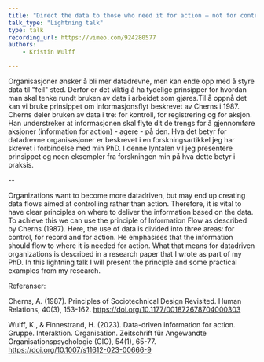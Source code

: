 ```yaml
---
title: "Direct the data to those who need it for action – not for control!"
talk_type: "Lightning talk"
type: talk
recording_url: https://vimeo.com/924280577
authors:
    - Kristin Wulff

---
```

Organisasjoner ønsker å bli mer datadrevne, men kan ende opp med å styre data til "feil" sted. Derfor er det viktig å ha tydelige prinsipper for hvordan man skal tenke rundt bruken av data i arbeidet som gjøres.Til å oppnå det kan vi bruke prinsippet om informasjonsflyt beskrevet av Cherns i 1987. Cherns deler bruken av data i tre: for kontroll, for registrering og for aksjon. Han understreker at informasjonen skal flyte dit de trengs for å gjennomføre aksjoner (information for action) - agere - på den. Hva det betyr for datadrevne organisasjoner er beskrevet i en forskningsartikkel jeg har skrevet i forbindelse med min PhD. I denne lyntalen vil jeg presentere prinsippet og noen eksempler fra forskningen min på hva dette betyr i praksis. 

--

Organizations want to become more datadriven, but may end up creating data flows aimed at controlling rather than action. Therefore, it is vital to have clear principles on where to deliver the information based on the data. To achieve this we can use the principle of Information Flow as described by Cherns (1987). Here, the use of data is divided into three areas: for control, for record and for action. He emphasises that the information should flow to where it is needed for action. What that means for datadriven organizations is described in a research paper that I wrote as part of my PhD. In this lightning talk I will present the principle and some practical examples from my research. 

Referanser: 

Cherns, A. (1987). Principles of Sociotechnical Design Revisited. Human Relations, 40(3), 153-162. https://doi.org/10.1177/001872678704000303 

Wulff, K., & Finnestrand, H. (2023). Data-driven information for action. Gruppe. Interaktion. Organisation. Zeitschrift für Angewandte Organisationspsychologie (GIO), 54(1), 65-77. https://doi.org/10.1007/s11612-023-00666-9 
